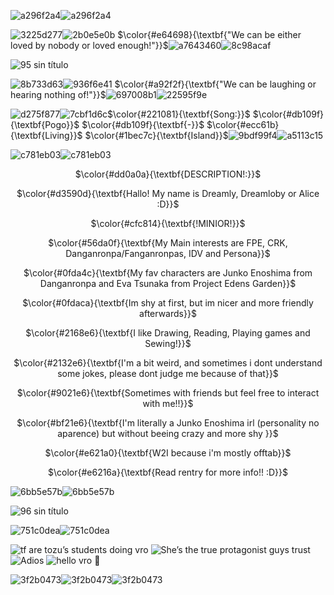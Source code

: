 

![a296f2a4](https://github.com/user-attachments/assets/68b9f335-5d8a-4af2-98c0-924916bcafae)![a296f2a4](https://github.com/user-attachments/assets/68b9f335-5d8a-4af2-98c0-924916bcafae)

![3225d277](https://github.com/user-attachments/assets/7e8846b5-1faa-4577-8061-985b099e7755)![2b0e5e0b](https://github.com/user-attachments/assets/36c5db99-a610-4015-88be-0a332b0d70ff)
$\color{#e64698}{\textbf{"We can be either loved by nobody or loved enough!"}}$![a7643460](https://github.com/user-attachments/assets/f4442cb4-460e-454b-938b-3bcb4573fa45)![8c98acaf](https://github.com/user-attachments/assets/549f8461-4b28-4503-a5e0-80e666c1b634)


![95 sin título](https://github.com/user-attachments/assets/33543c73-e734-484e-a7fb-59917a0f5afe)

![8b733d63](https://github.com/user-attachments/assets/574e1cb0-b73c-4787-b8c8-e38bd55ac515)![936f6e41](https://github.com/user-attachments/assets/ea76439b-3921-47fb-9eb2-49d595c3c613) $\color{#a92f2f}{\textbf{"We can be laughing or hearing nothing of!"}}$![697008b1](https://github.com/user-attachments/assets/3df8d277-e004-42cf-ba6d-6269f7c6a724)![22595f9e](https://github.com/user-attachments/assets/7e5e918c-8345-44fa-95e7-d8491662a914)

![d275f877](https://github.com/user-attachments/assets/823d3429-8129-4d0a-89a7-757b201ca80a)![7cbf1d6c](https://github.com/user-attachments/assets/56a63a64-13f9-4d77-a585-57b8474b64ec)$\color{#221081}{\textbf{Song:}}$ $\color{#db109f}{\textbf{Pogo}}$ $\color{#db109f}{\textbf{-}}$ $\color{#ecc61b}{\textbf{Living}}$ $\color{#1bec7c}{\textbf{Island}}$![9bdf99f4](https://github.com/user-attachments/assets/9c7b32eb-df2d-43aa-b237-50caca81393a)![a5113c15](https://github.com/user-attachments/assets/64817965-df11-4eaf-9ffb-44c12b1de905)


  
![c781eb03](https://github.com/user-attachments/assets/fcda0f14-28c7-4de0-b73e-1d82c553283d)![c781eb03](https://github.com/user-attachments/assets/fcda0f14-28c7-4de0-b73e-1d82c553283d)

<p align="center">$\color{#dd0a0a}{\textbf{DESCRIPTION!:}}$

<p align="center">$\color{#d3590d}{\textbf{Hallo! My name is Dreamly, Dreamloby or Alice :D}}$

<p align="center">$\color{#cfc814}{\textbf{!MINIOR!}}$
  
<p align="center">$\color{#56da0f}{\textbf{My Main interests are FPE, CRK, Danganronpa/Fanganronpas, IDV and Persona}}$

<p align="center">$\color{#0fda4c}{\textbf{My fav characters are Junko Enoshima from Danganronpa and Eva Tsunaka from Project Edens Garden}}$

<p align="center">$\color{#0fdaca}{\textbf{Im shy at first, but im nicer and more friendly afterwards}}$

<p align="center">$\color{#2168e6}{\textbf{I like Drawing, Reading, Playing games and Sewing!}}$

<p align="center">$\color{#2132e6}{\textbf{I'm a bit weird, and sometimes i dont understand some jokes, please dont judge me because of that}}$

<p align="center">$\color{#9021e6}{\textbf{Sometimes with friends but feel free to interact with me!!}}$

<p align="center">$\color{#bf21e6}{\textbf{I'm literally a Junko Enoshima irl (personality no aparence) but without beeing crazy and more shy }}$

<p align="center">$\color{#e621a0}{\textbf{W2I because i'm mostly offtab}}$

<p align="center">$\color{#e6216a}{\textbf{Read rentry for more info!! :D}}$

  ![6bb5e57b](https://github.com/user-attachments/assets/a811b3b8-153d-41cb-83d3-299f3fcba2c4)![6bb5e57b](https://github.com/user-attachments/assets/a811b3b8-153d-41cb-83d3-299f3fcba2c4)

![96 sin título](https://github.com/user-attachments/assets/5572d843-56e2-431f-bf69-ff40a2e3cb05)

![751c0dea](https://github.com/user-attachments/assets/bcd5eec7-f4ac-47f9-99c0-583512f01eca)![751c0dea](https://github.com/user-attachments/assets/bcd5eec7-f4ac-47f9-99c0-583512f01eca)


![tf are tozu’s students doing vro](https://github.com/user-attachments/assets/aeac1674-d361-47c0-af11-b3c0e3fa83d4)
![She’s the true protagonist guys trust](https://github.com/user-attachments/assets/1969ac8e-564c-4e4d-be96-11e506e07c22)
![Adios](https://github.com/user-attachments/assets/7a9f8e2e-c224-4df9-8987-65ebb3682ffb)
![hello vro 💜](https://github.com/user-attachments/assets/b4f49f45-2470-4d0b-a581-e9ad5082a1d5)



![3f2b0473](https://github.com/user-attachments/assets/b7dacb1e-2c4d-4898-9f49-bd484009cc7c)![3f2b0473](https://github.com/user-attachments/assets/b7dacb1e-2c4d-4898-9f49-bd484009cc7c)![3f2b0473](https://github.com/user-attachments/assets/b7dacb1e-2c4d-4898-9f49-bd484009cc7c)





